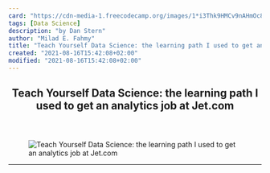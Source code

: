 ```yaml
---
card: "https://cdn-media-1.freecodecamp.org/images/1*i3Thk9HMCv9nAHmOc8eU_w.jpeg"
tags: [Data Science]
description: "by Dan Stern"
author: "Milad E. Fahmy"
title: "Teach Yourself Data Science: the learning path I used to get an analytics job at Jet.com"
created: "2021-08-16T15:42:08+02:00"
modified: "2021-08-16T15:42:08+02:00"
---
```

<div class="site-wrapper">
<main id="site-main" class="site-main outer">
<div class="inner">
<article class="post-full post tag-data-science tag-machine-learning tag-learning-to-code tag-python tag-startup ">
<header class="post-full-header">
<h1 class="post-full-title">Teach Yourself Data Science: the learning path I used to get an analytics job at Jet.com</h1>
</header>
<figure class="post-full-image">
<picture>
<source media="(max-width: 700px)" sizes="1px" srcset="data:image/gif;base64,R0lGODlhAQABAIAAAAAAAP///yH5BAEAAAAALAAAAAABAAEAAAIBRAA7 1w">
<source media="(min-width: 701px)" sizes="(max-width: 800px) 400px,
(max-width: 1170px) 700px,
1400px" srcset="https://cdn-media-1.freecodecamp.org/images/1*i3Thk9HMCv9nAHmOc8eU_w.jpeg 300w,
https://cdn-media-1.freecodecamp.org/images/1*i3Thk9HMCv9nAHmOc8eU_w.jpeg 600w,
https://cdn-media-1.freecodecamp.org/images/1*i3Thk9HMCv9nAHmOc8eU_w.jpeg 1000w,
https://cdn-media-1.freecodecamp.org/images/1*i3Thk9HMCv9nAHmOc8eU_w.jpeg 2000w">
<img onerror="this.style.display='none'" src="https://cdn-media-1.freecodecamp.org/images/1*i3Thk9HMCv9nAHmOc8eU_w.jpeg" alt="Teach Yourself Data Science: the learning path I used to get an analytics job at Jet.com">
</picture>
</figure>
<section class="post-full-content">
<div class="post-content medium-migrated-article">
</div>
<hr>
</section>
</article>
</div>
</main>
</div>
<!-- Google Tag Manager (noscript) -->
<!-- End Google Tag Manager (noscript) -->
